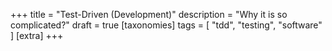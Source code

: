 +++
title = "Test-Driven (Development)"
description = "Why it is so complicated?"
draft = true
[taxonomies]
tags = [ "tdd", "testing", "software" ]
[extra]
+++

<!-- more -->
